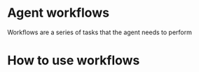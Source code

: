 # Agent workflows
Workflows are a series of tasks that the agent needs to perform

# How to use workflows


